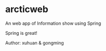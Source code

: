 arcticweb
=========

An web app of Information show using Spring


Spring is great!

Author: xuhuan & gongming

